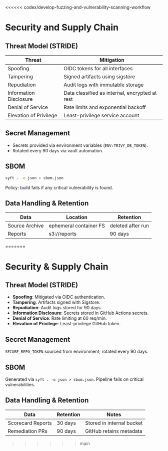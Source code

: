 <<<<<< codex/develop-fuzzing-and-vulnerability-scanning-workflow
# Security and Supply Chain

## Threat Model (STRIDE)
| Threat | Mitigation |
|--------|------------|
| Spoofing | OIDC tokens for all interfaces |
| Tampering | Signed artifacts using sigstore |
| Repudiation | Audit logs with immutable storage |
| Information Disclosure | Data classified as internal, encrypted at rest |
| Denial of Service | Rate limits and exponential backoff |
| Elevation of Privilege | Least-privilege service account |

## Secret Management
- Secrets provided via environment variables (`ENV:TRIVY_DB_TOKEN`).
- Rotated every 90 days via vault automation.

## SBOM
```bash
syft . -o json > sbom.json
```
Policy: build fails if any critical vulnerability is found.

## Data Handling & Retention
| Data | Location | Retention |
|------|----------|-----------|
| Source Archive | ephemeral container FS | deleted after run |
| Reports | s3://reports | 90 days |
=======
# Security & Supply Chain

## Threat Model (STRIDE)
- **Spoofing**: Mitigated via OIDC authentication.
- **Tampering**: Artifacts signed with Sigstore.
- **Repudiation**: Audit logs stored for 90 days.
- **Information Disclosure**: Secrets stored in GitHub Actions secrets.
- **Denial of Service**: Rate limiting at 60 req/min.
- **Elevation of Privilege**: Least-privilege GitHub token.

## Secret Management
`SECURE_REPO_TOKEN` sourced from environment; rotated every 90 days.

## SBOM
Generated via `syft . -o json > sbom.json`. Pipeline fails on critical vulnerabilities.

## Data Handling & Retention
| Data | Retention | Notes |
|------|-----------|-------|
| Scorecard Reports | 30 days | Stored in internal bucket |
| Remediation PRs | 90 days | GitHub retains metadata |
>>>>>> main
